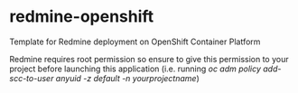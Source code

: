 # redmine-openshift
Template for Redmine deployment on OpenShift Container Platform

Redmine requires root permission so ensure to give this permission to your project before launching this application (i.e. running *oc adm policy add-scc-to-user anyuid -z default -n yourprojectname*)
